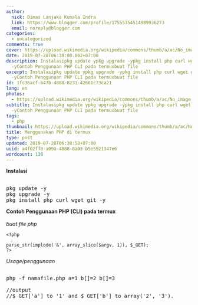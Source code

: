 ```yaml
---
author:
  nick: Dimas Lanjaka Kumala Indra
  link: https://www.blogger.com/profile/17555754514989936273
  email: noreply@blogger.com
categories:
  - uncategorized
comments: true
cover: https://upload.wikimedia.org/wikipedia/commons/thumb/a/ac/No_image_available.svg/2048px-No_image_available.svg.png
date: 2019-07-28T06:38:00.002+07:00
description: Instalasipkg update ypkg upgrade -ypkg install php curl wget git
  -yContoh Penggunaan PHP CLI pada termuxbuat file
excerpt: Instalasipkg update ypkg upgrade -ypkg install php curl wget git
  -yContoh Penggunaan PHP CLI pada termuxbuat file
id: 1fc36acf-b47b-4888-8231-42661c73ca21
lang: en
photos:
  - https://upload.wikimedia.org/wikipedia/commons/thumb/a/ac/No_image_available.svg/2048px-No_image_available.svg.png
subtitle: Instalasipkg update ypkg upgrade -ypkg install php curl wget git
  -yContoh Penggunaan PHP CLI pada termuxbuat file
tags:
  - php
thumbnail: https://upload.wikimedia.org/wikipedia/commons/thumb/a/ac/No_image_available.svg/2048px-No_image_available.svg.png
title: Menggunakan PHP di termux
type: post
updated: 2019-07-28T06:38:50+07:00
uuid: a4f02ff8-a09a-4888-8a03-b5e5921347e6
wordcount: 138
---
```


<div dir="ltr" style="text-align: left;" trbidi="on"><b>Instalasi</b><br><br><pre>pkg update -y<br>pkg upgrade -y<br>pkg install php curl wget git -y<br></pre><b>Contoh Penggunaan PHP (CLI) pada termux</b><br><br><i>buat file php</i><pre><code><span class="html"><span class="default">&lt;?php<br><br>parse_str</span><span class="keyword">(</span><span class="default">implode</span><span class="keyword">(</span><span class="string">'&amp;'</span><span class="keyword">, </span><span class="default">array_slice</span><span class="keyword">(</span><span class="default">$argv</span><span class="keyword">, </span><span class="default">1</span><span class="keyword">)), </span><span class="default">$_GET</span><span class="keyword">);<br></span><span class="default">?&gt;</span></span></code><br></pre><i>Usage/penggunaan</i><pre><br>php -f namafile.php a=1 b[]=2 b[]=3<br><br>//output<br>//$_GET['a'] to '1' and $_GET['b'] to array('2', '3').<br></pre></div>